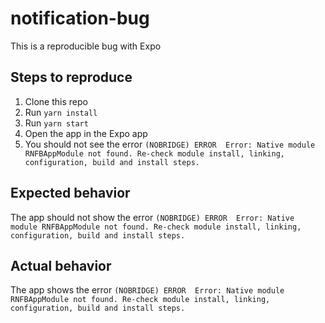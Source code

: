 # notification-bug
This is a reproducible bug with Expo 


## Steps to reproduce
1. Clone this repo
2. Run `yarn install`
3. Run `yarn start`
4. Open the app in the Expo app
5. You should not see the error `(NOBRIDGE) ERROR  Error: Native module RNFBAppModule not found. Re-check module install, linking, configuration, build and install steps.`

## Expected behavior
The app should not show the error `(NOBRIDGE) ERROR  Error: Native module RNFBAppModule not found. Re-check module install, linking, configuration, build and install steps.`

## Actual behavior
The app shows the error `(NOBRIDGE) ERROR  Error: Native module RNFBAppModule not found. Re-check module install, linking, configuration, build and install steps.`
